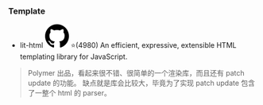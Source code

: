 ### Template

- lit-html [![Github](../images/github.svg)](https://github.com/Polymer/lit-html) ⭐️(4980) An efficient, expressive, extensible HTML templating library for JavaScript.
> Polymer 出品，看起来很不错、很简单的一个渲染库，而且还有 patch update 的功能。
> 缺点就是库会比较大，毕竟为了实现 patch update 包含了一整个 html 的 parser。
